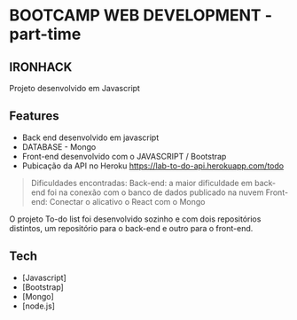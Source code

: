 # BOOTCAMP WEB DEVELOPMENT - part-time
## IRONHACK

Projeto desenvolvido em Javascript


## Features

- Back end desenvolvido em javascript
- DATABASE - Mongo
- Front-end desenvolvido com o JAVASCRIPT / Bootstrap
- Pubicação da API no Heroku https://lab-to-do-api.herokuapp.com/todo

> Dificuldades encontradas:
> Back-end: a maior dificuldade em back-end foi na conexão com o banco de dados publicado na nuvem
> Front-end: Conectar o alicativo o React com o Mongo

O projeto To-do list foi desenvolvido sozinho e com dois repositórios distintos, um repositório para o back-end e outro para o front-end.

## Tech

- [Javascript]
- [Bootstrap]
- [Mongo]
- [node.js]
